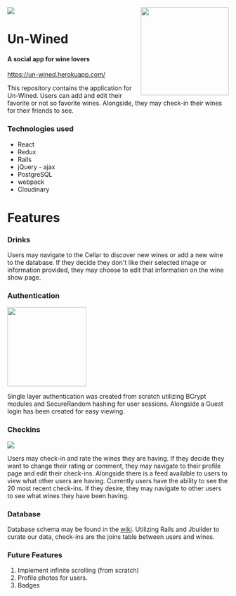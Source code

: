 <img src="http://res.cloudinary.com/do2rg2v7p/image/upload/v1506704723/demo_splash_ae8qv8.png" />

<a href="https://un-wined.herokuapp.com/">
  <img src="http://res.cloudinary.com/do2rg2v7p/image/upload/v1506057090/logo3_hglbdy.png" height="200" align="right" />
</a>

# Un-Wined
#### A social app for wine lovers
<https://un-wined.herokuapp.com/>

This repository contains the application for Un-Wined.
Users can add and edit their favorite or not so favorite wines. Alongside, they may check-in their wines for their friends to see.

### Technologies used
- React
- Redux
- Rails
- jQuery - ajax
- PostgreSQL
- webpack
- Cloudinary


# Features

### Drinks
Users may navigate to the Cellar to discover new wines or add a new wine to the database. If they decide they don't like their selected image or information provided, they may choose to edit that information on the wine show page.

### Authentication
<img src="http://res.cloudinary.com/do2rg2v7p/image/upload/v1506704715/demo_login_dxbsif.png" height="180" />

Single layer authentication was created from scratch utilizing BCrypt modules and SecureRandom hashing for user sessions. Alongside a Guest login has been created for easy viewing.

### Checkins
<img src="http://res.cloudinary.com/do2rg2v7p/image/upload/v1506706713/user_checkin_demo_f0xaco.gif" />

Users may check-in and rate the wines they are having. If they decide they want to change their rating or comment, they may navigate to their profile page and edit their check-ins. Alongside there is a feed available to users to view what other users are having. Currently users have the ability to see the 20 most recent check-ins. If they desire, they may navigate to other users to see what wines they have been having.

### Database
Database schema may be found in the [wiki](https://github.com/itsClay/UnWined/wiki/database-schema).
Utilizing Rails and Jbuilder to curate our data, check-ins are the joins table between users and wines.

### Future Features
1. Implement infinite scrolling (from scratch)
2. Profile photos for users.
3. Badges
